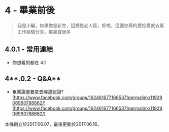 # 4 - 畢業前後

> 我是小編，如果你是新生，這裡是老人區，好啦，這邊你真的要挖寶就去看工作經驗分享，那裏寶很多

## 4.0.1 - 常用連結

* 你想看的都在 4.1

## 4**.0.2 - Q&A**

* 畢業證書要拿去哪邊認證? [https://www.facebook.com/groups/162461677166537/permalink/1192906990788662/](https://www.facebook.com/groups/162461677166537/permalink/1192906990788662/)

本條創立於2017.06.07，最後更新於2017.06.16。

